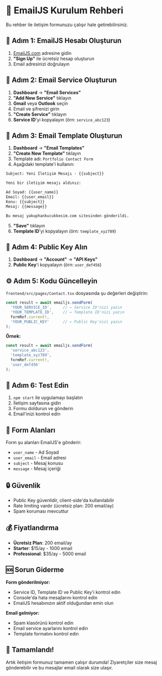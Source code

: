 # 📧 EmailJS Kurulum Rehberi

Bu rehber ile iletişim formunuzu çalışır hale getirebilirsiniz.

## 🚀 Adım 1: EmailJS Hesabı Oluşturun

1. [EmailJS.com](https://www.emailjs.com/) adresine gidin
2. **"Sign Up"** ile ücretsiz hesap oluşturun
3. Email adresinizi doğrulayın

## 🔧 Adım 2: Email Service Oluşturun

1. **Dashboard** → **"Email Services"**
2. **"Add New Service"** tıklayın
3. **Gmail** veya **Outlook** seçin
4. Email ve şifrenizi girin
5. **"Create Service"** tıklayın
6. **Service ID**'yi kopyalayın (örn: `service_abc123`)

## 📝 Adım 3: Email Template Oluşturun

1. **Dashboard** → **"Email Templates"**
2. **"Create New Template"** tıklayın
3. Template adı: `Portfolio Contact Form`
4. Aşağıdaki template'i kullanın:

```html
Subject: Yeni İletişim Mesajı - {{subject}}

Yeni bir iletişim mesajı aldınız:

Ad Soyad: {{user_name}}
Email: {{user_email}}
Konu: {{subject}}
Mesaj: {{message}}

Bu mesaj yakuphankucukkesim.com sitesinden gönderildi.
```

5. **"Save"** tıklayın
6. **Template ID**'yi kopyalayın (örn: `template_xyz789`)

## 🔑 Adım 4: Public Key Alın

1. **Dashboard** → **"Account"** → **"API Keys"**
2. **Public Key**'i kopyalayın (örn: `user_def456`)

## ⚙️ Adım 5: Kodu Güncelleyin

`frontend/src/pages/Contact.tsx` dosyasında şu değerleri değiştirin:

```typescript
const result = await emailjs.sendForm(
  'YOUR_SERVICE_ID',     // ← Service ID'nizi yazın
  'YOUR_TEMPLATE_ID',    // ← Template ID'nizi yazın  
  formRef.current!,
  'YOUR_PUBLIC_KEY'      // ← Public Key'nizi yazın
);
```

**Örnek:**
```typescript
const result = await emailjs.sendForm(
  'service_abc123',
  'template_xyz789', 
  formRef.current!,
  'user_def456'
);
```

## 🧪 Adım 6: Test Edin

1. `npm start` ile uygulamayı başlatın
2. İletişim sayfasına gidin
3. Formu doldurun ve gönderin
4. Email'inizi kontrol edin

## 📱 Form Alanları

Form şu alanları EmailJS'e gönderir:
- `user_name` - Ad Soyad
- `user_email` - Email adresi  
- `subject` - Mesaj konusu
- `message` - Mesaj içeriği

## 🔒 Güvenlik

- Public Key güvenlidir, client-side'da kullanılabilir
- Rate limiting vardır (ücretsiz plan: 200 email/ay)
- Spam koruması mevcuttur

## 💰 Fiyatlandırma

- **Ücretsiz Plan**: 200 email/ay
- **Starter**: $15/ay - 1000 email
- **Professional**: $35/ay - 5000 email

## 🆘 Sorun Giderme

**Form gönderilmiyor:**
- Service ID, Template ID ve Public Key'i kontrol edin
- Console'da hata mesajlarını kontrol edin
- EmailJS hesabınızın aktif olduğundan emin olun

**Email gelmiyor:**
- Spam klasörünü kontrol edin
- Email service ayarlarını kontrol edin
- Template formatını kontrol edin

## 🎉 Tamamlandı!

Artık iletişim formunuz tamamen çalışır durumda! Ziyaretçiler size mesaj gönderebilir ve bu mesajlar email olarak size ulaşır.
